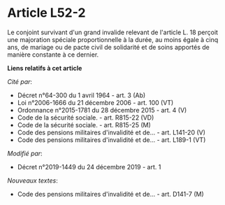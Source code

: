 # Article L52-2

Le conjoint survivant d'un grand invalide relevant de l'article L. 18 perçoit une majoration spéciale proportionnelle à la
durée, au moins égale à cinq ans, de mariage ou de pacte civil de solidarité et de soins apportés de manière constante à ce
dernier.

**Liens relatifs à cet article**

_Cité par_:

  - Décret n°64-300 du 1 avril 1964 - art. 3 (Ab)
  - Loi n°2006-1666 du 21 décembre 2006 - art. 100 (VT)
  - Ordonnance n°2015-1781 du 28 décembre 2015 - art. 4 (V)
  - Code de la sécurité sociale. - art. R815-22 (VD)
  - Code de la sécurité sociale. - art. R815-25 (M)
  - Code des pensions militaires d'invalidité et de... - art. L141-20 (V)
  - Code des pensions militaires d'invalidité et de... - art. L189-1 (VT)

_Modifié par_:

  - Décret n°2019-1449 du 24 décembre 2019 - art. 1

_Nouveaux textes_:

  - Code des pensions militaires d'invalidité et de... - art. D141-7 (M)
